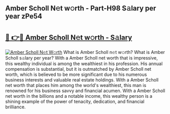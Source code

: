 ## Amber Scholl N𝚎t w𝚘rth - Part-H98 S𝚊lary per year zPe54

# <h2><a href="http://gc48inv.nevu.top/?p=Amber+Scholl">🔗 👉🔴 Amber Scholl N𝚎t w𝚘rth - S𝚊lary</a></h2>

[![Amber Scholl N𝚎t W𝚘rth](https://i.imgur.com/Oavwk0R.jpeg)](http://gc48inv.nevu.top/?p=Amber+Scholl)
What is Amber Scholl n𝚎t w𝚘rth? What is Amber Scholl s𝚊lary per year?
With a Amber Scholl net worth that is impressive, this wealthy individual is among the wealthiest in his profession. His annual compensation is substantial, but it is outmatched by Amber Scholl net worth, which is believed to be more significant due to his numerous business interests and valuable real estate holdings. With a Amber Scholl net worth that places him among the world's wealthiest, this man is renowned for his business savvy and financial acumen. With a Amber Scholl net worth in the billions and a notable income, this wealthy person is a shining example of the power of tenacity, dedication, and financial brilliance.
